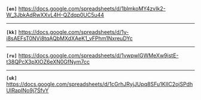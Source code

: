 **`[en]`** https://docs.google.com/spreadsheets/d/1blmkoMY4zvIk2-W_3JbkAdRwXXvL4H-QZdqp0UC5u44

------------

**`[kk]`** https://docs.google.com/spreadsheets/d/1y-i8sAEFsT0NVi8tqAQbMXdXAeK1_vFPhm1NxreuDYc

------------

**`[ru]`** https://docs.google.com/spreadsheets/d/1vwpwlGWMeXw9istE-t38QPcX3pXIOZ6eXN0GfNym7cc

------------

**`[uk]`** https://docs.google.com/spreadsheets/d/1cGrhJRyjJUpq8SFu1KIIC2ojSPdhUIRapINo9j7SfvY